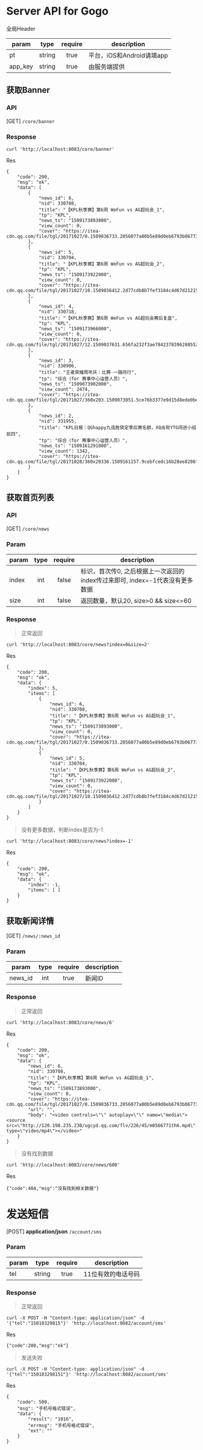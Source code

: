 
# Server API for Gogo

全局Header

| param | type | require | description |
| --- | :---: | :---: | --- |
| pt | string | true | 平台，iOS和Android请填app |
| app_key | string | true | 由服务端提供 |

## 获取Banner

### API

[GET] `/core/banner`

### Response

```
curl 'http://localhost:8083/core/banner'
```

Res

```
{
    "code": 200,
    "msg": "ok",
    "data": [
        {
            "news_id": 6,
            "nid": 330708,
            "title": "【KPL秋季赛】第6周 WeFun vs AG超玩会_1",
            "tp": "KPL",
            "news_ts": "1509173893000",
            "view_count": 0,
            "cover": "https://itea-cdn.qq.com/file/tgl/20171027/0.1509036733.2056077a00b5e89d0eb6793b06773159.230*140_71784.png"
        },
        {
            "news_id": 5,
            "nid": 330704,
            "title": "【KPL秋季赛】第6周 WeFun vs AG超玩会_2",
            "tp": "KPL",
            "news_ts": "1509173922000",
            "view_count": 0,
            "cover": "https://itea-cdn.qq.com/file/tgl/20171027/10.1509036412.2d77cdb8b7fef3184c4d67d21215d051.230*140_83683.png"
        },
        {
            "news_id": 4,
            "nid": 330718,
            "title": "【KPL秋季赛】第6周 WeFun vs AG超玩会赛后复盘",
            "tp": "KPL",
            "news_ts": "1509173966000",
            "view_count": 0,
            "cover": "https://itea-cdn.qq.com/file/tgl/20171027/12.1509037631.656fa232f3ae78423783962805526e62.230*140_69956.png"
        },
        {
            "news_id": 3,
            "nid": 330906,
            "title": "王者荣耀周年庆：比赛·一路同行",
            "tp": "综合（for 赛事中心运营人员）",
            "news_ts": "1509073902000",
            "view_count": 2474,
            "cover": "https://itea-cdn.qq.com/file/tgl/20171027/360x203.1509073051.5ce76b3377e9d15d8ede0bee243a6857.360*203_27511.jpg"
        },
        {
            "news_id": 2,
            "nid": 331955,
            "title": "KPL日报：QGhappy九连胜锁定季后赛名额，XQ击败YTG闯进小组前四",
            "tp": "综合（for 赛事中心运营人员）",
            "news_ts": "1509161291000",
            "view_count": 1342,
            "cover": "https://itea-cdn.qq.com/file/tgl/20171028/360x20336.1509161157.9cebfcedc16b28ee8286f82726bdc9f9.360*203_61968.jpg"
        }
    ]
}
```

## 获取首页列表

### API

[GET] `/core/news`

### Param

| param | type | require | description |
| --- | :---: | :---: | --- |
| index | int | false | 标识，首次传0, 之后根据上一次返回的index传过来即可, index=-1代表没有更多数据 |
| size | int | false | 返回数量，默认20, size>0 && size<=60 |


### Response

> 正常返回

```
curl 'http://localhost:8083/core/news?index=0&size=2'
```

Res

```
{
    "code": 200,
    "msg": "ok",
    "data": {
        "index": 5,
        "items": [
            {
                "news_id": 6,
                "nid": 330708,
                "title": "【KPL秋季赛】第6周 WeFun vs AG超玩会_1",
                "tp": "KPL",
                "news_ts": "1509173893000",
                "view_count": 0,
                "cover": "https://itea-cdn.qq.com/file/tgl/20171027/0.1509036733.2056077a00b5e89d0eb6793b06773159.230*140_71784.png"
            },
            {
                "news_id": 5,
                "nid": 330704,
                "title": "【KPL秋季赛】第6周 WeFun vs AG超玩会_2",
                "tp": "KPL",
                "news_ts": "1509173922000",
                "view_count": 0,
                "cover": "https://itea-cdn.qq.com/file/tgl/20171027/10.1509036412.2d77cdb8b7fef3184c4d67d21215d051.230*140_83683.png"
            }
        ]
    }
}
```

> 没有更多数据，判断index是否为-1

```
curl 'http://localhost:8083/core/news?index=-1'
```

Res

```
{
    "code": 200,
    "msg": "ok",
    "data": {
        "index": -1,
        "items": [ ]
    }
}
```

## 获取新闻详情

[GET] `/news/:news_id`

### Param

| param | type | require | description |
| --- | :---: | :---: | --- |
| news_id | int | true | 新闻ID |

### Response

> 正常返回

```
curl 'http://localhost:8083/core/news/6'
```

Res

```
{
    "code": 200,
    "msg": "ok",
    "data": {
        "news_id": 6,
        "nid": 330708,
        "title": "【KPL秋季赛】第6周 WeFun vs AG超玩会_1",
        "tp": "KPL",
        "news_ts": "1509173893000",
        "view_count": 0,
        "cover": "https://itea-cdn.qq.com/file/tgl/20171027/0.1509036733.2056077a00b5e89d0eb6793b06773159.230*140_71784.png",
        "url": "",
        "body": "<video controls=\"\" autoplay=\"\" name=\"media\"><source src=\"http://120.198.235.230/ugcyd.qq.com/flv/226/45/m0566771th6.mp4\" type=\"video/mp4\"></video>"
    }
}
```

> 没有找到数据

```
curl 'http://localhost:8083/core/news/600'
```

Res

```
{"code":404,"msg":"没有找到相关数据"}
```

# 发送短信

[POST] **application/json** `/account/sms`

### Param

| param | type | require | description |
| --- | :---: | :---: | --- |
| tel | string | true | 11位有效的电话号码 |

### Response

> 正常返回

```
curl -X POST -H "Content-type: application/json" -d '{"tel":"15018329815"}' 'http://localhost:8082/account/sms'
```

Res

```
{"code":200,"msg":"ok"}
```

> 发送失败

```
curl -X POST -H "Content-type: application/json" -d '{"tel":"150183298151"}' 'http://localhost:8082/account/sms'
```

Res

```
{
    "code": 500,
    "msg": "手机号格式错误",
    "data": {
        "result": "1016",
        "errmsg": "手机号格式错误",
        "ext": ""
    }
}
```